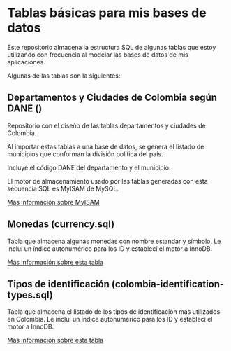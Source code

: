 # Tablas básicas para mis bases de datos

Este repositorio almacena la estructura SQL de algunas tablas que estoy utilizando con frecuencia al modelar las bases de datos de mis aplicaciones.

Algunas de las tablas son la siguientes: 

## Departamentos y Ciudades de Colombia según DANE ()

Repositorio con el diseño de las tablas departamentos y ciudades de Colombia. 

Al importar estas tablas a una base de datos, se genera el listado de municipios que conforman la división política del país. 

Incluye el código DANE del departamento y el municipio.

El motor de almacenamiento usado por las tablas generadas con esta secuencia SQL es MyISAM de MySQL.

[Más información sobre MyISAM](https://dev.mysql.com/doc/refman/5.6/en/myisam-storage-engine.html) 

## Monedas (currency.sql)

Tabla que almacena algunas monedas con nombre estandar y símbolo. Le incluí un índice autonumérico para los ID y establecí el motor a InnoDB.

[Más información sobre esta tabla](https://gist.github.com/voskobovich/537b2000108e4781f70b) 

## Tipos de identificación (colombia-identification-types.sql)

Tabla que almacena el listado de los tipos de identificación más utilizados en Colombia. Le incluí un índice autonumérico para los ID y establecí el motor a InnoDB.

[Más información sobre esta tabla](https://formularios.dane.gov.co/Anda_4_1/index.php/catalog/441/datafile/F2/V129#:~:text=RC%20%3D%20Registro%20Civil%20TI%20%3D%20Tarjeta,AS%20%3D%20Adulto%20sin%20identidad.) 
